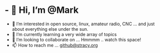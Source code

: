 # - 👋 Hi, I’m @Mark
- 👀 I’m interested in open source, linux, amateur radio, CNC ... and just about everything else under the sun.
- 🌱 I’m currently learning a very wide array of topics
- 💞️ I’m looking to collaborate on ... Hmmmm .. watch this space!
- 📫 How to reach me ... github@stracy.org

<!---
mstracy/mstracy is a ✨ special ✨ repository because its `README.md` (this file) appears on your GitHub profile.
You can click the Preview link to take a look at your changes.
--->
